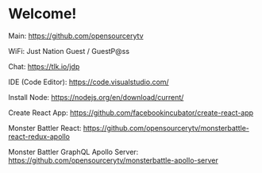 # Welcome!

Main:
https://github.com/opensourcerytv

WiFi:
Just Nation Guest / GuestP@ss

Chat:
https://tlk.io/jdp

IDE (Code Editor):
https://code.visualstudio.com/

Install Node:
https://nodejs.org/en/download/current/

Create React App:
https://github.com/facebookincubator/create-react-app

Monster Battler React:
https://github.com/opensourcerytv/monsterbattle-react-redux-apollo

Monster Battler GraphQL Apollo Server:
https://github.com/opensourcerytv/monsterbattle-apollo-server
